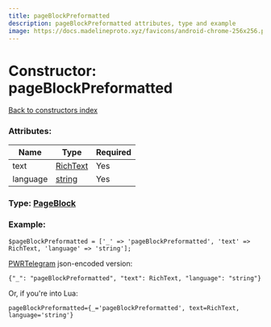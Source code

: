```yaml
---
title: pageBlockPreformatted
description: pageBlockPreformatted attributes, type and example
image: https://docs.madelineproto.xyz/favicons/android-chrome-256x256.png
---
```

# Constructor: pageBlockPreformatted  
[Back to constructors index](index.md)



### Attributes:

| Name     |    Type       | Required |
|----------|---------------|----------|
|text|[RichText](../types/RichText.md) | Yes|
|language|[string](../types/string.md) | Yes|



### Type: [PageBlock](../types/PageBlock.md)


### Example:

```
$pageBlockPreformatted = ['_' => 'pageBlockPreformatted', 'text' => RichText, 'language' => 'string'];
```  

[PWRTelegram](https://pwrtelegram.xyz) json-encoded version:

```
{"_": "pageBlockPreformatted", "text": RichText, "language": "string"}
```


Or, if you're into Lua:  


```
pageBlockPreformatted={_='pageBlockPreformatted', text=RichText, language='string'}

```


